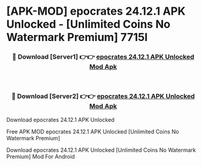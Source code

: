 # [APK-MOD] epocrates 24.12.1 APK Unlocked - [Unlimited Coins No Watermark Premium] 7715l



<div align="center">
<h3>🔴 Download [Server1] 👉👉 <a href="https://momento.my/?title=epocrates_24.12.1_APK_Unlocked">epocrates 24.12.1 APK Unlocked Mod Apk</a></h3><br>

<h3>🔴 Download [Server2] 👉👉 <a href="https://momento.my/?title=epocrates_24.12.1_APK_Unlocked">epocrates 24.12.1 APK Unlocked Mod Apk</a></h3>
</div>



Download epocrates 24.12.1 APK Unlocked 

Free APK MOD epocrates 24.12.1 APK Unlocked [Unlimited Coins No Watermark Premium]

Download epocrates 24.12.1 APK Unlocked [Unlimited Coins No Watermark Premium] Mod For Android
